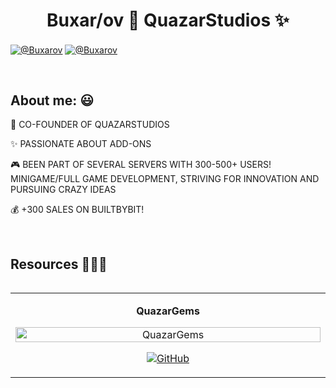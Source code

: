 <h1 align="center">Buxar/ov 👋  QuazarStudios ✨ </h1> 

<p align="left">
  <a href="https://discord.gg/pF2xftztkq" target="blank"><img align="center" src="https://img.shields.io/badge/Discord-5865F2?style=for-the-badge&logo=discord&logoColor=white" alt="@Buxarov"  /></a>
  <a href="https://builtbybit.com/members/buxarov.144887/" target="blank"><img align="center" src="https://img.shields.io/badge/BuiltByBit-2D2D2D?style=for-the-badge&logoColor=white" alt="@Buxarov"  /></a>
</p>

<br>

<h2>About me: 😃</h2>

<p align="left">
🚀 CO-FOUNDER OF QUAZARSTUDIOS  

✨ PASSIONATE ABOUT ADD-ONS  

🎮 BEEN PART OF SEVERAL SERVERS WITH 300-500+ USERS!  
    MINIGAME/FULL GAME DEVELOPMENT, STRIVING FOR INNOVATION AND PURSUING CRAZY IDEAS  

💰 +300 SALES ON BUILTBYBIT!
</p>

<br>

<div id="Resources">
<h2>Resources 👨🏻‍💻</h2>

<table align="left">
<tr border="none">
  <td width="25%" align="center">
    <p align="center"><strong>QuazarGems</strong></p>
    <p align="center">
      <a href="https://github.com/Buxarov/QuazarGems" title="Go to Repository">
        <img align="center" width="100%" height="auto" src="https://github.com/user-attachments/assets/49d83072-7748-42de-9242-abccf5a3d730" alt="QuazarGems" />
      </a>
    </p>
    <p align="center">
      <a href="https://github.com/Buxarov/QuazarGems" target="_blank">
        <img align="center" src="https://img.shields.io/badge/GitHub-100000?style=for-the-badge&logo=github&logoColor=white" alt="GitHub" />
      </a>
    </p>       
  </td>
</tr>
</table>




<br><br><br><br><br>
